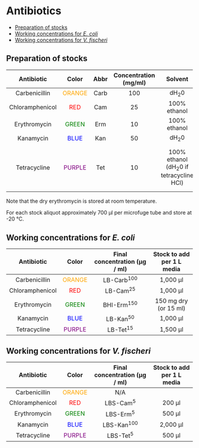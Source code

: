 # Antibiotics

<!-- TOC depthFrom:2 depthTo:6 withLinks:1 updateOnSave:1 orderedList:0 -->

- [Preparation of stocks](#preparation-of-stocks)
- [Working concentrations for *E. coli*](#working-concentrations-for-e-coli)
- [Working concentrations for *V. fischeri*](#working-concentrations-for-v-fischeri)

<!-- /TOC -->


## Preparation of stocks

|   Antibiotic    |               Color                | Abbr | Concentration (mg/ml) |     Solvent     | Stock notes |
|:---------------:|:----------------------------------:|:----:|:---------------------:|:---------------:|:--|
|  Carbenicillin  | <font color='orange'>ORANGE</font> | Carb |          100          | dH<sub>2</sub>0 | Filter |
| Chloramphenicol |    <font color='red'>RED</font>    | Cam  |          25           |  100% ethanol   |   |
|  Erythromycin   |  <font color='green'>GREEN</font>  | Erm  |          10           |  100% ethanol   |   |
|    Kanamycin    |   <font color='blue'>BLUE</font>   | Kan  |          50           | dH<sub>2</sub>0 | Filter |
|  Tetracycline   | <font color='purple'>PURPLE</font> | Tet  |          10           |  100% ethanol (dH<sub>2</sub>0 if tetracycline HCl)   | Filter if dissolved in dH<sub>2</sub>0. Keep dark (foil wrap) |

Note that the dry erythromycin is stored at room temperature.

For each stock aliquot approximately 700 μl per microfuge tube and store at -20 °C.




## Working concentrations for *E. coli*

|   Antibiotic    |               Color                | Final concentration (μg / ml) | Stock to add per 1 L media |
|:---------------:|:----------------------------------:|:-----------------------------:|:-:|
|  Carbenicillin  | <font color='orange'>ORANGE</font> |     LB-Carb<sup>100</sup>     | 1,000 μl |
| Chloramphenicol |    <font color='red'>RED</font>    |      LB-Cam<sup>25</sup>      | 1,000 μl |
|  Erythromycin   |  <font color='green'>GREEN</font>  |     BHI-Erm<sup>150</sup>     | 150 mg dry (or 15 ml) |
|    Kanamycin    |   <font color='blue'>BLUE</font>   |      LB-Kan<sup>50</sup>      | 1,000 μl |
|  Tetracycline   | <font color='purple'>PURPLE</font> |      LB-Tet<sup>15</sup>      | 1,500 μl |



## Working concentrations for *V. fischeri*

|   Antibiotic    |               Color                | Final concentration (μg / ml) | Stock to add per 1 L media |
|:---------------:|:----------------------------------:|:-----------------------------:|:-:|
|  Carbenicillin  | <font color='orange'>ORANGE</font> |              N/A              |   |
| Chloramphenicol |    <font color='red'>RED</font>    |      LBS-Cam<sup>5</sup>      | 200 μl |
|  Erythromycin   |  <font color='green'>GREEN</font>  |      LBS-Erm<sup>5</sup>      | 500 μl |
|    Kanamycin    |   <font color='blue'>BLUE</font>   |     LBS-Kan<sup>100</sup>     | 2,000 μl |
|  Tetracycline   | <font color='purple'>PURPLE</font> |     LBS-Tet<sup>5</sup>       | 500 μl |
